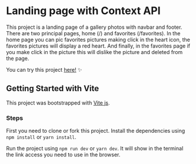 # Landing page with Context API

This project is a landing page of a gallery photos with navbar and footer. There are two principal pages, home (/) and favorites (/favorites). In the home page you can pic favorites pictures making click in the heart icon, the favorites pictures will display a red heart. And finally, in the favorites page if you make click in the picture this will dislike the picture and deleted from the page.

You can try this project [here!](https://consuang-context-api-test.netlify.app/) ✨


## Getting Started with Vite

This project was bootstrapped with [Vite js](https://vitejs.dev/).

### Steps

First you need to clone or fork this project. Install the dependencies using `npm install` or `yarn install`.


Run the project using `npm run dev` or `yarn dev`. It will show in the terminal the link access you need to use in the browser.